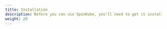 ```yaml
---
title: Installation
description: Before you can use SpinKube, you'll need to get it installed. We have several complete installation guides that covers all the possibilities; these guides will guide you through the process of installing SpinKube on your Kubernetes cluster.
weight: 20
---
```

